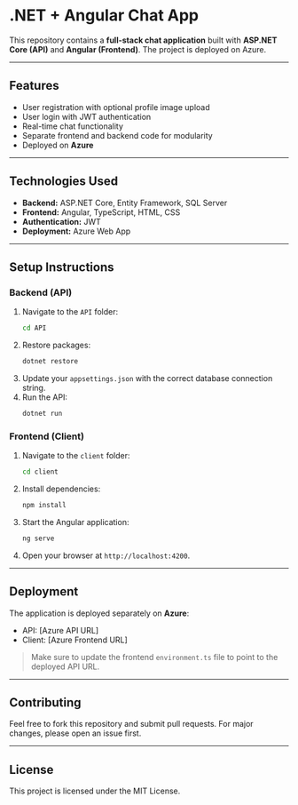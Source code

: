 # .NET + Angular Chat App

This repository contains a **full-stack chat application** built with **ASP.NET Core (API)** and **Angular (Frontend)**. The project is deployed on Azure.

---

## Features

- User registration with optional profile image upload
- User login with JWT authentication
- Real-time chat functionality
- Separate frontend and backend code for modularity
- Deployed on **Azure**

---

## Technologies Used

- **Backend:** ASP.NET Core, Entity Framework, SQL Server
- **Frontend:** Angular, TypeScript, HTML, CSS
- **Authentication:** JWT
- **Deployment:** Azure Web App

---

## Setup Instructions

### Backend (API)

1. Navigate to the `API` folder:
    ```bash
    cd API
    ```
2. Restore packages:
    ```bash
    dotnet restore
    ```
3. Update your `appsettings.json` with the correct database connection string.
4. Run the API:
    ```bash
    dotnet run
    ```

### Frontend (Client)

1. Navigate to the `client` folder:
    ```bash
    cd client
    ```
2. Install dependencies:
    ```bash
    npm install
    ```
3. Start the Angular application:
    ```bash
    ng serve
    ```
4. Open your browser at `http://localhost:4200`.

---

## Deployment

The application is deployed separately on **Azure**:

- API: [Azure API URL]  
- Client: [Azure Frontend URL]

> Make sure to update the frontend `environment.ts` file to point to the deployed API URL.

---

## Contributing

Feel free to fork this repository and submit pull requests. For major changes, please open an issue first.

---

## License

This project is licensed under the MIT License.
